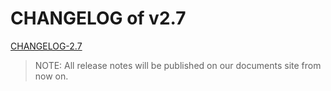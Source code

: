 # CHANGELOG of v2.7

[CHANGELOG-2.7](https://docs.opencurve.io/Release/release-notes-v2.7)

> NOTE: All release notes will be published on our documents site from now on.

